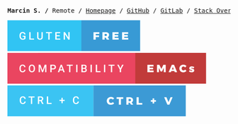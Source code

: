<p>
<pre align="center">
<strong>Marcin S. /</strong> Remote / <a href="https://mrcn.ski">Homepage</a> / <a href="https://github.com/mrcnski">GitHub</a> / <a href="https://gitlab.com/mrcnski">GitLab</a> / <a href="https://stackoverflow.com/users/6085242/marcin">Stack Overflow</a> / <a href="https://www.linkedin.com/in/m-cat/">LinkedIn</a>
</pre>
</p>

![Badge](./images/gluten-free.svg)
![Badge](./images/compatibility-emacs.svg)
![Badge](./images/ctrl-c-ctrl-v.svg)
